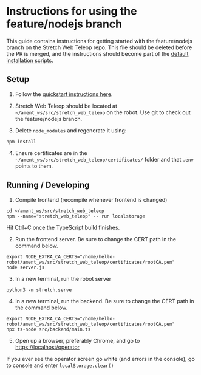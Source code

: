 # Instructions for using the feature/nodejs branch

This guide contains instructions for getting started with the feature/nodejs branch on the Stretch Web Teleop repo. This file should be deleted before the PR is merged, and the instructions should become part of the [default installation scripts](https://github.com/hello-robot/stretch_install/).

## Setup

1. Follow the [quickstart instructions here](https://github.com/hello-robot/stretchpy/?tab=readme-ov-file#quickstart).

1. Stretch Web Teleop should be located at `~/ament_ws/src/stretch_web_teleop` on the robot. Use git to check out the feature/nodejs branch.

1. Delete `node_modules` and regenerate it using:

```
npm install
```

4. Ensure certificates are in the `~/ament_ws/src/stretch_web_teleop/certificates/` folder and that `.env` points to them.

## Running / Developing

1. Compile frontend (recompile whenever frontend is changed)

```
cd ~/ament_ws/src/stretch_web_teleop
npm --name="stretch_web_teleop" -- run localstorage
```

Hit Ctrl+C once the TypeScript build finishes.

2. Run the frontend server. Be sure to change the CERT path in the command below.

```
export NODE_EXTRA_CA_CERTS="/home/hello-robot/ament_ws/src/stretch_web_teleop/certificates/rootCA.pem"
node server.js
```

3. In a new terminal, run the robot server

```
python3 -m stretch.serve
```

4. In a new terminal, run the backend. Be sure to change the CERT path in the command below.

```
export NODE_EXTRA_CA_CERTS="/home/hello-robot/ament_ws/src/stretch_web_teleop/certificates/rootCA.pem"
npx ts-node src/backend/main.ts
```

5. Open up a browser, preferably Chrome, and go to [https://localhost/operator](https://localhost/operator)

If you ever see the operator screen go white (and errors in the console), go to console and enter `localStorage.clear()`
